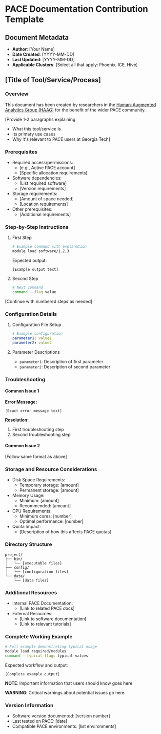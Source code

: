 ﻿# PACE Documentation Contribution Template

## Document Metadata
* **Author**: [Your Name]
* **Date Created**: [YYYY-MM-DD]
* **Last Updated**: [YYYY-MM-DD]
* **Applicable Clusters**: [Select all that apply: Phoenix, ICE, Hive]

## [Title of Tool/Service/Process]

### Overview

This document has been created by researchers in the [Human-Augmented Analytics Group (HAAG)](https://sites.gatech.edu/human-augmented-analytics-group/) for the benefit of the wider PACE community.

[Provide 1-2 paragraphs explaining:
- What this tool/service is
- Its primary use cases
- Why it's relevant to PACE users at Georgia Tech]

### Prerequisites
- Required access/permissions:
  - [e.g., Active PACE account]
  - [Specific allocation requirements]
- Software dependencies:
  - [List required software]
  - [Version requirements]
- Storage requirements:
  - [Amount of space needed]
  - [Location requirements]
- Other prerequisites:
  - [Additional requirements]

### Step-by-Step Instructions

1. First Step
   ```bash
   # Example command with explanation
   module load software/1.2.3
   ```
   Expected output:
   ```
   [Example output text]
   ```

2. Second Step
   ```bash
   # Next command
   command --flag value
   ```

[Continue with numbered steps as needed]

### Configuration Details
1. Configuration File Setup
   ```yaml
   # Example configuration
   parameter1: value1
   parameter2: value2
   ```

2. Parameter Descriptions
   - `parameter1`: Description of first parameter
   - `parameter2`: Description of second parameter

### Troubleshooting

#### Common Issue 1
**Error Message:**
```
[Exact error message text]
```

**Resolution:**
1. First troubleshooting step
2. Second troubleshooting step

#### Common Issue 2
[Follow same format as above]

### Storage and Resource Considerations
- Disk Space Requirements:
  - Temporary storage: [amount]
  - Permanent storage: [amount]
- Memory Usage:
  - Minimum: [amount]
  - Recommended: [amount]
- CPU Requirements:
  - Minimum cores: [number]
  - Optimal performance: [number]
- Quota Impact:
  - [Description of how this affects PACE quotas]

### Directory Structure
```
project/
├── bin/
│   └── [executable files]
├── config/
│   └── [configuration files]
└── data/
    └── [data files]
```

### Additional Resources
- Internal PACE Documentation:
  - [Link to related PACE docs]
- External Resources:
  - [Link to software documentation]
  - [Link to relevant tutorials]

### Complete Working Example
```bash
# Full example demonstrating typical usage
module load required/modules
command --typical-flags typical-values
```

Expected workflow and output:
```
[Complete example output]
```

**NOTE**: Important information that users should know goes here.

**WARNING**: Critical warnings about potential issues go here.

### Version Information
- Software version documented: [version number]
- Last tested on PACE: [date]
- Compatible PACE environments: [list environments]
